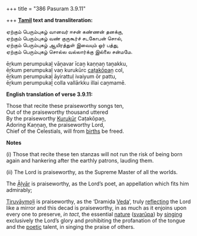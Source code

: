 +++
title = "386 Pasuram 3.9.11"

+++
**[Tamil](/definition/tamil#history "show Tamil definitions") text and transliteration:**

ஏற்கும் பெரும்புகழ் வானவர் ஈசன் கண்ணன் தனக்கு,  
ஏற்கும் பெரும்புகழ் வண் குருகூர்ச் சடகோபன் சொல்,  
ஏற்கும் பெரும்புகழ் ஆயிரத்துள் இவையும் ஓர் பத்து,  
ஏற்கும் பெரும்புகழ் சொல்ல வல்லார்க்கு இல்லை சன்மமே.

ēṟkum perumpukaḻ vāṉavar īcaṉ kaṇṇaṉ taṉakku,  
ēṟkum perumpukaḻ vaṇ kurukūrc [caṭakōpaṉ](/definition/catakopan#vaishnavism "show caṭakōpaṉ definitions") col,  
ēṟkum perumpukaḻ āyirattuḷ ivaiyum ōr pattu,  
ēṟkum perumpukaḻ colla vallārkku illai caṉmamē.

**English translation of verse 3.9.11:**

Those that recite these praiseworthy songs ten,  
Out of the praiseworthy thousand uttered  
By the praiseworthy [Kurukūr](/definition/kurukur#vaishnavism "show Kurukūr definitions") Caṭakōpaṉ,  
Adoring Kaṇṇaṉ, the praiseworthy Lord,  
Chief of the Celestials, will from [births](/definition/birth#history "show births definitions") be freed.

**Notes**

\(i\) Those that recite these ten stanzas will not run the risk of being born again and hankering after the earthly patrons, lauding them.

\(ii\) The Lord is praiseworthy, as the Supreme Master of all the worlds.

The [Āḻvār](/definition/aḻvar#vaishnavism "show Āḻvār definitions") is praiseworthy, as the Lord’s poet, an appellation which fits him admirably;

[Tiruvāymoḻi](/definition/tiruvaymoli#vaishnavism "show Tiruvāymoḻi definitions") is praiseworthy, as the ‘Dramiḍa [Veda](/definition/veda#vaishnavism "show Veda definitions")’, truly [reflecting](/definition/reflecting#history "show reflecting definitions") the Lord like a mirror and this decad is praiseworthy, in as much as it enjoins upon every one to preserve, *in tact*, the essential [nature](/definition/nature#history "show nature definitions") ([svarūpa](/definition/svarupa#vaishnavism "show svarūpa definitions")) by [singing](/definition/singing#history "show singing definitions") exclusively the Lord’s glory and prohibiting the profanation of the tongue and the [poetic](/definition/poetry#history "show poetic definitions") talent, in singing the praise of others.


